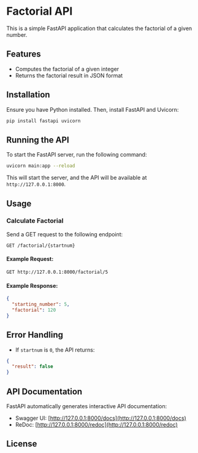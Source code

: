 # Factorial API

This is a simple FastAPI application that calculates the factorial of a given number.

## Features
- Computes the factorial of a given integer
- Returns the factorial result in JSON format

## Installation

Ensure you have Python installed. Then, install FastAPI and Uvicorn:

```bash
pip install fastapi uvicorn
```

## Running the API

To start the FastAPI server, run the following command:

```bash
uvicorn main:app --reload
```

This will start the server, and the API will be available at `http://127.0.0.1:8000`.

## Usage

### Calculate Factorial

Send a GET request to the following endpoint:

```
GET /factorial/{startnum}
```

#### Example Request:

```
GET http://127.0.0.1:8000/factorial/5
```

#### Example Response:

```json
{
  "starting_number": 5,
  "factorial": 120
}
```

## Error Handling
- If `startnum` is `0`, the API returns:

```json
{
  "result": false
}
```

## API Documentation
FastAPI automatically generates interactive API documentation:
- Swagger UI: [http://127.0.0.1:8000/docs](http://127.0.0.1:8000/docs)
- ReDoc: [http://127.0.0.1:8000/redoc](http://127.0.0.1:8000/redoc)

## License


